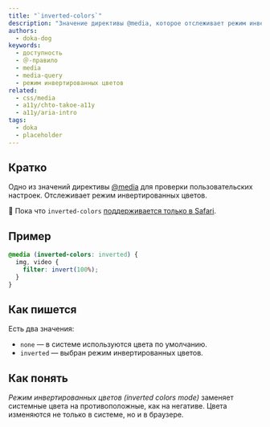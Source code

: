 ```yaml
---
title: "`inverted-colors`"
description: "Значение директивы @media, которое отслеживает режим инвертированных цветов."
authors:
  - doka-dog
keywords:
  - доступность
  - ＠-правило
  - media
  - media-query
  - режим инвертированных цветов
related:
  - css/media
  - a11y/chto-takoe-a11y
  - a11y/aria-intro
tags:
  - doka
  - placeholder
---
```


## Кратко

Одно из значений директивы [@media](/css/media/) для проверки пользовательских настроек. Отслеживает режим инвертированных цветов.

<aside>

👶 Пока что `inverted-colors` [поддерживается только в Safari](https://caniuse.com/mdn-css_at-rules_media_inverted-colors).

</aside>

## Пример

```css
@media (inverted-colors: inverted) {
  img, video {
    filter: invert(100%);
  }
}
```

## Как пишется

Есть два значения:

- `none` — в системе используются цвета по умолчанию.
- `inverted` — выбран режим инвертированных цветов.

## Как понять

_Режим инвертированных цветов (inverted colors mode)_ заменяет системные цвета на противоположные, как на негативе. Цвета изменяются не только в системе, но и в браузере.
